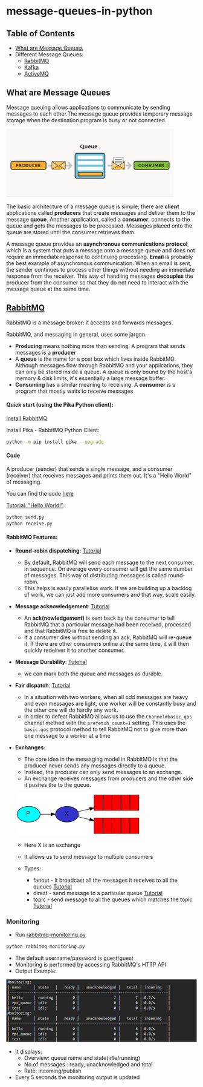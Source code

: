 # message-queues-in-python

Table of Contents
-----------------

- [What are Message Queues](#What-are-Message-Queues)
- Different Message Queues:
    + [RabbitMQ](#RabbitMQ)
    + [Kafka](#Kafka)
    + [ActiveMQ](#ActiveMQ)


What are Message Queues
--------

Message queuing allows applications to communicate by sending messages to each other.The message queue provides temporary message storage when the destination program is busy or not connected.

![Message Queue Architecture](Images/message-queue-architecture.jpg)

The basic architecture of a message queue is simple; there are **client** applications called **producers** that create messages and deliver them to the message **queue**. Another application, called a **consumer**, connects to the queue and gets the messages to be processed. Messages placed onto the queue are stored until the consumer retrieves them.

A message queue provides an **asynchronous communications protocol**, which is a system that puts a message onto a message queue and does not require an immediate response to continuing processing. **Email** is probably the best example of asynchronous communication. When an email is sent, the sender continues to process other things without needing an immediate response from the receiver. This way of handling messages **decouples** the producer from the consumer so that they do not need to interact with the message queue at the same time.


[RabbitMQ](https://www.rabbitmq.com/)
--------

RabbitMQ is a message broker: it accepts and forwards messages.

RabbitMQ, and messaging in general, uses some jargon.

- **Producing** means nothing more than sending. A program that sends messages is a **producer** 
- A **queue** is the name for a post box which lives inside RabbitMQ. Although messages flow through RabbitMQ and your applications, they can only be stored inside a queue. A queue is only bound by the host's memory & disk limits, it's essentially a large message buffer.
- **Consuming** has a similar meaning to receiving. A **consumer** is a program that mostly waits to receive messages

#### Quick start (using the Pika Python client):

[Install RabbitMQ](https://www.rabbitmq.com/download.html)

Install Pika - RabbitMQ Python Client:
```bash
python -m pip install pika --upgrade
```

#### Code

A producer (sender) that sends a single message, and a consumer (receiver) that receives messages and prints them out. It's a "Hello World" of messaging.

You can find the code [here](RabbitMQ-Code)

[Tutorial: "Hello World!"](https://www.rabbitmq.com/tutorial-one-python.html):
    
```bash
python send.py
python receive.py
```

#### RabbitMQ Features:

- **Round-robin dispatching**: [Tutorial](https://www.rabbitmq.com/tutorials/tutorial-two-python.html)
    + By default, RabbitMQ will send each message to the next consumer, in sequence. On average every consumer will get the same number of messages. This way of distributing messages is called round-robin. 
    + This helps is easily parallelise work. If we are building up a backlog of work, we can just add more consumers and that way, scale easily.

- **Message acknowledgement**: [Tutorial](https://www.rabbitmq.com/tutorials/tutorial-two-python.html)
    + An **ack(nowledgement)** is sent back by the consumer to tell RabbitMQ that a particular message had been received, processed and that RabbitMQ is free to delete it.
    + If a consumer dies without sending an ack, RabbitMQ will re-queue it. If there are other consumers online at the same time, it will then quickly redeliver it to another consumer. 

- **Message Durability**: [Tutorial](https://www.rabbitmq.com/tutorials/tutorial-two-python.html)
    + we can mark both the queue and messages as durable.

- **Fair dispatch**: [Tutorial](https://www.rabbitmq.com/tutorials/tutorial-two-python.html)
    + In a situation with two workers, when all odd messages are heavy and even messages are light, one worker will be constantly busy and the other one will do hardly any work. 
    + In order to defeat RabbitMQ allows us to use the `Channel#basic_qos` channel method with the `prefetch_count=1` setting. This uses the `basic.qos` protocol method to tell RabbitMQ not to give more than one message to a worker at a time

- **Exchanges**:
    + The core idea in the messaging model in RabbitMQ is that the producer never sends any messages directly to a queue.
    + Instead, the producer can only send messages to an exchange.
    + An exchange receives messages from producers and the other side it pushes the to the queue.
    
    ![Exchange](Images/exchanges.png)
    + Here X is an exchange
    + It allows us to send message to multiple consumers
    
    + Types:
        * fanout - it broadcast all the messages it receives to all the queues [Tutorial](https://www.rabbitmq.com/tutorials/tutorial-three-python.html)
        * direct - send message to a particular queue [Tutorial](https://www.rabbitmq.com/tutorials/tutorial-four-python.html)
        * topic - send message to all the queues which matches the topic [Tutorial](https://www.rabbitmq.com/tutorials/tutorial-five-python.html)

### Monitoring

- Run [rabbitmq-monitoring.py](RabbitMQ-Code/rabbitmq-monitoring.py)
```bash
python rabbitmq-monitoring.py
```
- The default username/password is guest/guest
- Monitoring is performed by accessing RabbitMQ's HTTP API
- Output Example:

![RabbitMQ-monitoring](Images/rabbitmq-monitoring.png)

- It displays:
    + Overview: queue name and state(idle/running)
    + No.of messages : ready, unacknowledged and total
    + Rate: incoming/publish
- Every 5 seconds the monitoring output is updated